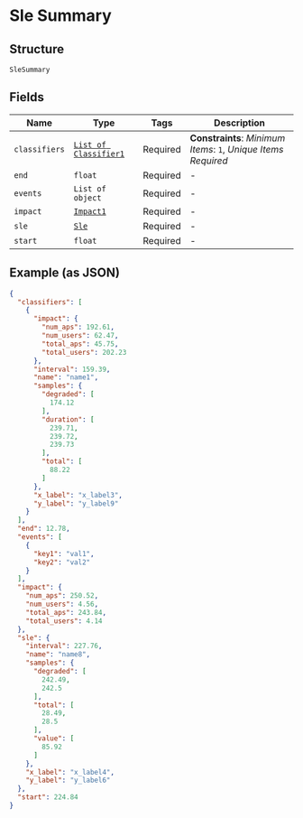 
# Sle Summary

## Structure

`SleSummary`

## Fields

| Name | Type | Tags | Description |
|  --- | --- | --- | --- |
| `classifiers` | [`List of Classifier1`](../../doc/models/classifier-1.md) | Required | **Constraints**: *Minimum Items*: `1`, *Unique Items Required* |
| `end` | `float` | Required | - |
| `events` | `List of object` | Required | - |
| `impact` | [`Impact1`](../../doc/models/impact-1.md) | Required | - |
| `sle` | [`Sle`](../../doc/models/sle.md) | Required | - |
| `start` | `float` | Required | - |

## Example (as JSON)

```json
{
  "classifiers": [
    {
      "impact": {
        "num_aps": 192.61,
        "num_users": 62.47,
        "total_aps": 45.75,
        "total_users": 202.23
      },
      "interval": 159.39,
      "name": "name1",
      "samples": {
        "degraded": [
          174.12
        ],
        "duration": [
          239.71,
          239.72,
          239.73
        ],
        "total": [
          88.22
        ]
      },
      "x_label": "x_label3",
      "y_label": "y_label9"
    }
  ],
  "end": 12.78,
  "events": [
    {
      "key1": "val1",
      "key2": "val2"
    }
  ],
  "impact": {
    "num_aps": 250.52,
    "num_users": 4.56,
    "total_aps": 243.84,
    "total_users": 4.14
  },
  "sle": {
    "interval": 227.76,
    "name": "name8",
    "samples": {
      "degraded": [
        242.49,
        242.5
      ],
      "total": [
        28.49,
        28.5
      ],
      "value": [
        85.92
      ]
    },
    "x_label": "x_label4",
    "y_label": "y_label6"
  },
  "start": 224.84
}
```

